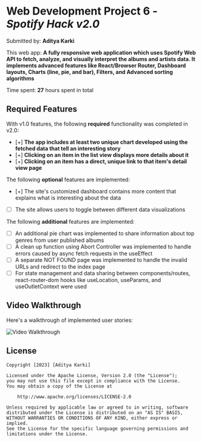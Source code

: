 # Web Development Project 6 - *Spotify Hack v2.0*

Submitted by: **Aditya Karki**

This web app: **A fully responsive web application which uses Spotify Web API to fetch, analyze, and visually interpret the albums and artists data. It implements advanced features like React/Browser Router, Dashboard layouts, Charts (line, pie, and bar), Filters, and Advanced sorting algorithms**

Time spent: **27** hours spent in total

## Required Features

With v1.0 features, the following **required** functionality was completed in v2.0:

- [+] **The app includes at least two unique chart developed using the fetched data that tell an interesting story**
- [+] **Clicking on an item in the list view displays more details about it**
- [+] **Clicking on an item has a direct, unique link to that item's detail view page**


The following **optional** features are implemented:

- [+] The site's customized dashboard contains more content that explains what is interesting about the data
- [ ] The site allows users to toggle between different data visualizations

The following **additional** features are implemented:

* [ ] An additional pie chart was implemented to share information about top genres from user published albums
* [ ] A clean up function using Abort Controller was implemented to handle errors caused by async fetch requests in the useEffect
* [ ] A separate NOT FOUND page was implemented to handle the invalid URLs and redirect to the index page
* [ ] For state management and data sharing between components/routes, react-router-dom hooks like useLocation, useParams, and useOutletContext were used

## Video Walkthrough

Here's a walkthrough of implemented user stories:

<img src='https://imgur.com/a/eP8sne5' title='Spotify v2.0 - Video Walkthrough' width='' alt='Video Walkthrough' />

## License

    Copyright [2023] [Aditya Karki]

    Licensed under the Apache License, Version 2.0 (the "License");
    you may not use this file except in compliance with the License.
    You may obtain a copy of the License at

        http://www.apache.org/licenses/LICENSE-2.0

    Unless required by applicable law or agreed to in writing, software
    distributed under the License is distributed on an "AS IS" BASIS,
    WITHOUT WARRANTIES OR CONDITIONS OF ANY KIND, either express or implied.
    See the License for the specific language governing permissions and
    limitations under the License.
